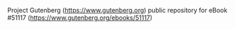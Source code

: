 Project Gutenberg (https://www.gutenberg.org) public repository for
eBook #51117 (https://www.gutenberg.org/ebooks/51117)
